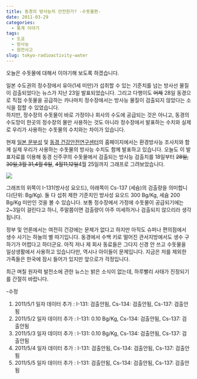 ```yaml
---
title: 동경의 방사능치 안전한가? -수돗물편-
date: 2011-03-29
categories:
  - 통계 이야기
tags:
  - 도쿄
  - 방사능
  - 원전사고
slug: tokyo-radioactivity-water
---
```

오늘은 수돗물에 대해서 이야기해 보도록 하겠습니다.

일본 수도권의 정수장에서 유아(1세 미만)가 섭취할 수 있는 기준치를 넘는 방사선 물질이 검출되었다는 뉴스가 지난 23일 발표되었습니다. 그리고 다행이도 <del datetime="2011-04-01T07:55:55+00:00">어제</del> 28일 동경으로 직접 수돗물을 공급하는 카나마치 정수장에서는 방사능 물질이 검출되지 않았다는 소식을 접할 수 있었습니다.  
하지만, 정수장의 수돗물이 바로 가정이나 회사의 수도에 공급되는 것은 아니고, 동경의 수도망이 한곳의 정수장의 물만 사용하는 것도 아니라 정수장에서 발표하는 수치와 실제로 우리가 사용하는 수돗물의 수치와는 차이가 있습니다.  
  
현재 <a href="http://mextrad.blob.core.windows.net/page/13_Tokyo.html" target="_blank">일본 문부성</a> 및 <a href="http://ftp.jaist.ac.jp/pub/emergency/monitoring.tokyo-eiken.go.jp/monitoring/w-past_data.html" target="_blank">동경 건강안전연구센터</a>의 홈페이지에서는 환경방사능 조사치와 함께 실제 우리가 사용하는 수돗물의 방사능 수치도 함께 발표하고 있습니다. 오늘도 이 발표자료를 이용해 동경 신주쿠의 수돗물에서 검출되는 방사능 검출치를 18일부터 <del datetime="2011-03-31T12:00:04+00:00">28일, 30일,3월 31,4월 6일</del>, <del>4월11,12일</del>4월 25일까지 그래프로 그려보았습니다.

![](/images/2011-03-29-fig1.png)

그래프의 위쪽이 I-131(방사성 요오드), 아래쪽이 Cs-137 (세슘)의 검출량을 의미합니다(단위: Bg/Kg). 둘 다 섭취 제한 기준치인 방사성 요오드 300 Bg/Kg, 세슘 200 Bg/Kg 미만인 것을 볼 수 있습니다. 보통 정수장에서 가정에 수돗물이 공급되기에는 2~3일이 걸린다고 하니, 주말쯤이면 검출량이 아주 미세하거나 검출되지 않으리라 생각됩니다.

정부 및 언론에서는 여전히 건강에는 문제가 없다고 하지만 아직도 슈퍼나 편의점에서 생수 사기는 하늘의 별 따기입니다. 동경에서 수백 키로 떨어진 관서지방에서도 생수 구하기가 어렵다고 하더군요. 아직 저나 제 회사 동료들은 그다지 신경 안 쓰고 수돗물을 일상생활에서 사용하고 있습니다만, 역시나 아이들이 문제입니다. 지금은 저를 제외한 가족들은 한국에 잠시 들어가 있지만 앞으로가 걱정입니다.

최근 며칠 원자력 발전소에 관한 뉴스는 밝은 소식이 없는데, 하루빨리 사태가 진정되기를 간절히 바랍니다.

-수정

1.  2011/5/1 일자 데이터 추가 : I-131: 검출안됨, Cs-134: 검출안됨, Cs-137: 검출안됨 
2.  2011/5/2 일자 데이터 추가 : I-131: 0.10 Bg/Kg, Cs-134: 검출안됨, Cs-137: 검출안됨 
3.  2011/5/3 일자 데이터 추가 : I-131: 0.10 Bg/Kg, Cs-134: 검출안됨, Cs-137: 검출안됨 
4.  2011/5/4 일자 데이터 추가 : I-131: 검출안됨, Cs-134: 검출안됨, Cs-137: 검출안됨 
5.  2011/5/5 일자 데이터 추가 : I-131: 검출안됨, Cs-134: 검출안됨, Cs-137: 검출안됨
